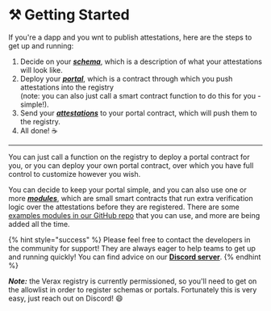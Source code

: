 # ⚒ Getting Started

If you're a dapp and you wnt to publish attestations, here are the steps to get up and running:

1. Decide on your [_**schema**_](core-concepts/schemas.md), which is a description of what your attestations will look like.
2. Deploy your [_**portal**_](core-concepts/portals.md), which is a contract through which you push attestations into the registry\
   (note: you can also just call a smart contract function to do this for you - simple!).
3. Send your [_**attestations**_](core-concepts/attestations.md) to your portal contract, which will push them to the registry.
4. All done! :coffee:

***

You can just call a function on the registry to deploy a portal contract for you, or you can deploy your own portal contract, over which you have full control to customize however you wish.

You can decide to keep your portal simple, and you can also use one or more [_**modules**_](core-concepts/modules.md), which are small smart contracts that run extra verification logic over the attestations before they are registered.  There are some [examples modules in our GitHub repo](https://github.com/Consensys/linea-attestation-registry/tree/dev/contracts/src/example) that you can use, and more are being added all the time.

{% hint style="success" %}
Please feel free to contact the developers in the community for support!  They are always eager to help teams to get up and running quickly! You can find advice on our [**Discord server**](https://discord.gg/Sq4EmYdBEk).
{% endhint %}

_**Note:**_ the Verax registry is currently permissioned, so you'll need to get on the allowlist in order to register schemas or portals.  Fortunately this is very easy, just reach out on Discord! :smile:
